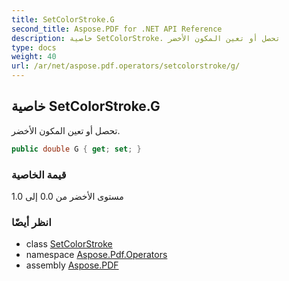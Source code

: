 ```yaml
---
title: SetColorStroke.G
second_title: Aspose.PDF for .NET API Reference
description: خاصية SetColorStroke. تحصل أو تعين المكون الأخضر
type: docs
weight: 40
url: /ar/net/aspose.pdf.operators/setcolorstroke/g/
---
```

## خاصية SetColorStroke.G

تحصل أو تعين المكون الأخضر.

```csharp
public double G { get; set; }
```

### قيمة الخاصية

مستوى الأخضر من 0.0 إلى 1.0

### انظر أيضًا

* class [SetColorStroke](../)
* namespace [Aspose.Pdf.Operators](../../../aspose.pdf.operators/)
* assembly [Aspose.PDF](../../../)